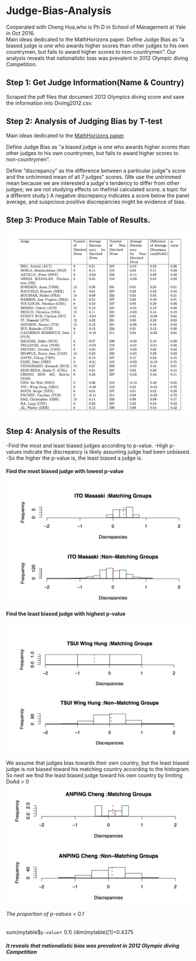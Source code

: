 # Judge-Bias-Analysis
Cooperated with Cheng Hua,who is Ph.D in School of Management at Yale in Oct 2016.<br>
Main ideas dedicated to the MathHorizons paper. Define Judge Bias as “a biased judge is one who awards higher scores than other judges to his own countrymen, but fails to award higher scores to non-countrymen”.
Our analysis reveals that nationalistic bias was prevalent in 2012 Olympic diving Competition.

## Step 1: Get Judge Information(Name & Country)

Scraped the pdf files that document 2012 Olympics diving score and save the information into Diving2012.csv.


## Step 2: Analysis of Judging Bias by T-test

Main ideas dedicated to the [MathHorizons paper](http://www.stat.yale.edu/~jay/EmersonMaterials/MathHorizons.pdf).

Define Judge Bias as "a biased judge is one who awards higher scores than other judges to his own countrymen, but fails to award higher scores to non-countrymen".

Define “discrepancy” as the difference between a particular judge‟s score and the untrimmed mean of all 7 judges‟ scores. (We use the untrimmed mean because we are interested a judge's tendency to differ from other judges; we are not studying effects on thefinal calculated score, a topic for a different study.) A negative discrepancy indicates a score
below the panel average, and suspicious positive discrepancies might be evidence of bias.

## Step 3: Produce Main Table of Results. 

![alt tag](https://github.com/supremumk/Judge-Bias-Analysis/blob/master/discre_table.png)

## Step 4: Analysis of the Results

 -Find the most and least biased judges according to p-value.
 -High p-values indicate the discrepancy is likely assuming judge had been unbiased.
 -So the higher the p-value is, the least biased a judge is.


#### Find the most biased judge with lowest p-value
 ![alt tag](https://github.com/supremumk/Judge-Bias-Analysis/blob/master/most_bias_judge.png)


#### Find the least biased judge with highest p-value
 ![alt tag](https://github.com/supremumk/Judge-Bias-Analysis/blob/master/least_bias_judge.png)


 We assume that judges bias towards their own country, but the least biased judge is not biased toward his matching 
 country according to the histogram.
 So next we find the least biased judge toward his own country by limiting DoAd > 0
  ![alt tag](https://github.com/supremumk/Judge-Bias-Analysis/blob/master/least_bias_real.png)

###### The proportion of p-values < 0.1
sum(mytable$`p-value`< 0.1) /dim(mytable)[1]=0.4375

##### It reveals that nationalistic bias was prevalent in 2012 Olympic diving Competition



